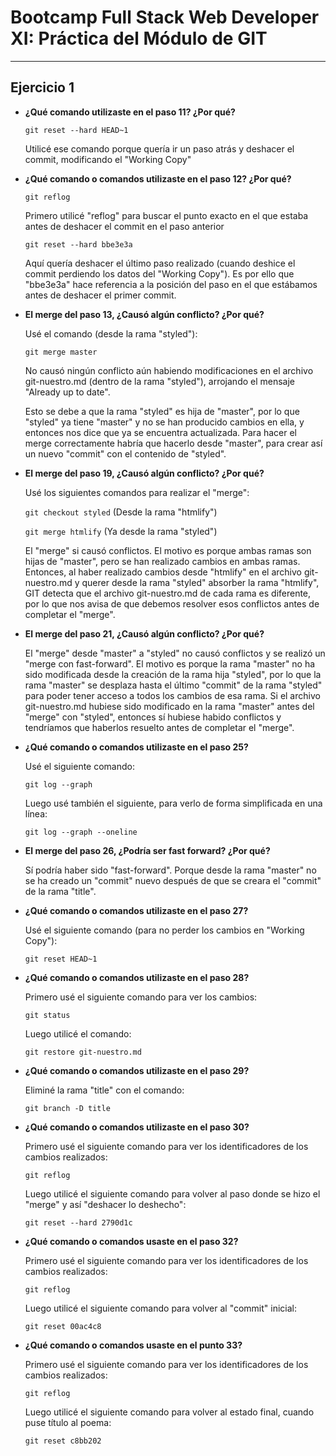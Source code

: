 # Bootcamp Full Stack Web Developer XI: Práctica del Módulo de GIT #

----------

## Ejercicio 1 ##

- **¿Qué comando utilizaste en el paso 11? ¿Por qué?** 

    `git reset --hard HEAD~1`
	
	Utilicé ese comando porque quería ir un paso atrás y deshacer el commit, modificando el "Working Copy"

- **¿Qué comando o comandos utilizaste en el paso 12? ¿Por qué?** 

	`git reflog`

	Primero utilicé "reflog" para buscar el punto exacto en el que estaba antes de deshacer el commit en el paso anterior

	`git reset --hard bbe3e3a`

	Aquí quería deshacer el último paso realizado (cuando deshice el commit perdiendo los datos del "Working Copy"). Es por ello que "bbe3e3a" hace referencia a la posición del paso en el que estábamos antes de deshacer el primer commit.

- **El merge del paso 13, ¿Causó algún conflicto? ¿Por qué?** 

	Usé el comando (desde la rama "styled"):

	`git merge master`

	No causó ningún conflicto aún habiendo modificaciones en el archivo git-nuestro.md (dentro de la rama "styled"), arrojando el mensaje "Already up to date".

	Esto se debe a que la rama "styled" es hija de "master", por lo que "styled" ya tiene "master" y no se han producido cambios en ella, y entonces nos dice que ya se encuentra actualizada. Para hacer el merge correctamente habría que hacerlo desde "master", para crear así un nuevo "commit" con el contenido de "styled".

- **El merge del paso 19, ¿Causó algún conflicto? ¿Por qué?** 

	Usé los siguientes comandos para realizar el "merge":

	`git checkout styled` (Desde la rama "htmlify")

	`git merge htmlify` (Ya desde la rama "styled")

	El "merge" si causó conflictos. El motivo es porque ambas ramas son hijas de "master", pero se han realizado cambios en ambas ramas. Entonces, al haber realizado cambios desde "htmlify" en el archivo git-nuestro.md y querer desde la rama "styled" absorber la rama "htmlify", GIT detecta que el archivo git-nuestro.md de cada rama es diferente, por lo que nos avisa de que debemos resolver esos conflictos antes de completar el "merge".

- **El merge del paso 21, ¿Causó algún conflicto? ¿Por qué?** 

	El "merge" desde "master" a "styled" no causó conflictos y se realizó un "merge con fast-forward". El motivo es porque la rama "master" no ha sido modificada desde la creación de la rama hija "styled", por lo que la rama "master" se desplaza hasta el último "commit" de la rama "styled" para poder tener acceso a todos los cambios de esa rama. Si el archivo git-nuestro.md hubiese sido modificado en la rama "master" antes del "merge" con "styled", entonces sí hubiese habido conflictos y tendríamos que haberlos resuelto antes de completar el "merge".

- **¿Qué comando o comandos utilizaste en el paso 25?** 

	Usé el siguiente comando:

	`git log --graph`

	Luego usé también el siguiente, para verlo de forma simplificada en una línea:

	`git log --graph --oneline`

- **El merge del paso 26, ¿Podría ser fast forward? ¿Por qué?** 

	Sí podría haber sido "fast-forward". Porque desde la rama "master" no se ha creado un "commit" nuevo después de que se creara el "commit" de la rama "title".

- **¿Qué comando o comandos utilizaste en el paso 27?** 

	Usé el siguiente comando (para no perder los cambios en "Working Copy"):

	`git reset HEAD~1`

- **¿Qué comando o comandos utilizaste en el paso 28?** 

	Primero usé el siguiente comando para ver los cambios:

	`git status`

	Luego utilicé el comando:

	`git restore git-nuestro.md`

- **¿Qué comando o comandos utilizaste en el paso 29?** 

	Eliminé la rama "title" con el comando:

	`git branch -D title`

- **¿Qué comando o comandos utilizaste en el paso 30?** 

	Primero usé el siguiente comando para ver los identificadores de los cambios realizados:

	`git reflog`

	Luego utilicé el siguiente comando para volver al paso donde se hizo el "merge" y así "deshacer lo deshecho":

	`git reset --hard 2790d1c`

- **¿Qué comando o comandos usaste en el paso 32?** 

	Primero usé el siguiente comando para ver los identificadores de los cambios realizados:

	`git reflog`

	Luego utilicé el siguiente comando para volver al "commit" inicial:

	`git reset 00ac4c8`

- **¿Qué comando o comandos usaste en el punto 33?**

	Primero usé el siguiente comando para ver los identificadores de los cambios realizados:

	`git reflog`

	Luego utilicé el siguiente comando para volver al estado final, cuando puse título al poema:

	`git reset c8bb202`
